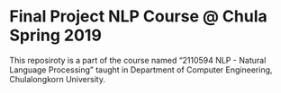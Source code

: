 # Final Project NLP Course @ Chula Spring 2019
This reposiroty is a part of the course named “2110594 NLP - Natural Language Processing” taught in Department of Computer Engineering, Chulalongkorn University.
